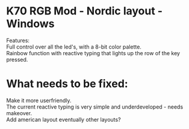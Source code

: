 K70 RGB Mod - Nordic layout - Windows
===========
Features:  
Full control over all the led's, with a 8-bit color palette.  
Rainbow function with reactive typing that lights up the row of the key pressed.  

What needs to be fixed:
===========
Make it more userfriendly.  
The current reactive typing is very simple and underdeveloped - needs makeover.  
Add american layout eventually other layouts?  
